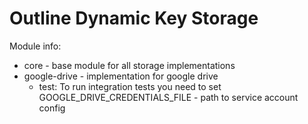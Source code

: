 # Outline Dynamic Key Storage

Module info:

* core - base module for all storage implementations
* google-drive - implementation for google drive
    * test: To run integration tests you need to set GOOGLE_DRIVE_CREDENTIALS_FILE - path to service account config